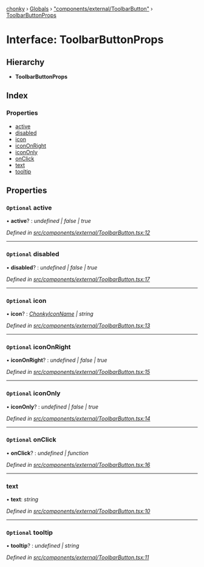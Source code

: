 [chonky](../README.md) › [Globals](../globals.md) › ["components/external/ToolbarButton"](../modules/_components_external_toolbarbutton_.md) › [ToolbarButtonProps](_components_external_toolbarbutton_.toolbarbuttonprops.md)

# Interface: ToolbarButtonProps

## Hierarchy

* **ToolbarButtonProps**

## Index

### Properties

* [active](_components_external_toolbarbutton_.toolbarbuttonprops.md#optional-active)
* [disabled](_components_external_toolbarbutton_.toolbarbuttonprops.md#optional-disabled)
* [icon](_components_external_toolbarbutton_.toolbarbuttonprops.md#optional-icon)
* [iconOnRight](_components_external_toolbarbutton_.toolbarbuttonprops.md#optional-icononright)
* [iconOnly](_components_external_toolbarbutton_.toolbarbuttonprops.md#optional-icononly)
* [onClick](_components_external_toolbarbutton_.toolbarbuttonprops.md#optional-onclick)
* [text](_components_external_toolbarbutton_.toolbarbuttonprops.md#text)
* [tooltip](_components_external_toolbarbutton_.toolbarbuttonprops.md#optional-tooltip)

## Properties

### `Optional` active

• **active**? : *undefined | false | true*

*Defined in [src/components/external/ToolbarButton.tsx:12](https://github.com/TimboKZ/Chonky/blob/faab549/src/components/external/ToolbarButton.tsx#L12)*

___

### `Optional` disabled

• **disabled**? : *undefined | false | true*

*Defined in [src/components/external/ToolbarButton.tsx:17](https://github.com/TimboKZ/Chonky/blob/faab549/src/components/external/ToolbarButton.tsx#L17)*

___

### `Optional` icon

• **icon**? : *[ChonkyIconName](../enums/_types_icons_types_.chonkyiconname.md) | string*

*Defined in [src/components/external/ToolbarButton.tsx:13](https://github.com/TimboKZ/Chonky/blob/faab549/src/components/external/ToolbarButton.tsx#L13)*

___

### `Optional` iconOnRight

• **iconOnRight**? : *undefined | false | true*

*Defined in [src/components/external/ToolbarButton.tsx:15](https://github.com/TimboKZ/Chonky/blob/faab549/src/components/external/ToolbarButton.tsx#L15)*

___

### `Optional` iconOnly

• **iconOnly**? : *undefined | false | true*

*Defined in [src/components/external/ToolbarButton.tsx:14](https://github.com/TimboKZ/Chonky/blob/faab549/src/components/external/ToolbarButton.tsx#L14)*

___

### `Optional` onClick

• **onClick**? : *undefined | function*

*Defined in [src/components/external/ToolbarButton.tsx:16](https://github.com/TimboKZ/Chonky/blob/faab549/src/components/external/ToolbarButton.tsx#L16)*

___

###  text

• **text**: *string*

*Defined in [src/components/external/ToolbarButton.tsx:10](https://github.com/TimboKZ/Chonky/blob/faab549/src/components/external/ToolbarButton.tsx#L10)*

___

### `Optional` tooltip

• **tooltip**? : *undefined | string*

*Defined in [src/components/external/ToolbarButton.tsx:11](https://github.com/TimboKZ/Chonky/blob/faab549/src/components/external/ToolbarButton.tsx#L11)*
